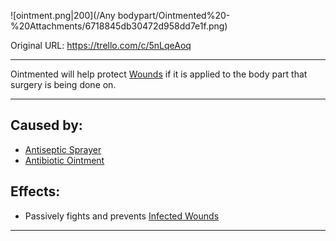![ointment.png\|200](/Any bodypart/Ointmented%20-%20Attachments/6718845db30472d958dd7e1f.png)

Original URL: https://trello.com/c/5nLqeAoq

---

Ointmented will help protect [Wounds](archived/Wounds.md) if it is applied to the body part that surgery is being done on.

---

## Caused by:

- [Antiseptic Sprayer](../Items/Antiseptic%20Sprayer.md)
- [Antibiotic Ointment](../Items/Antibiotic%20Ointment.md)

## Effects:

- Passively fights and prevents [Infected Wounds](Infected%20Wounds.md)

---


